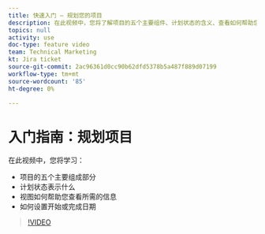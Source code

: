 ```yaml
---
title: 快速入门 — 规划您的项目
description: 在此视频中，您将了解项目的五个主要组件、计划状态的含义、查看如何帮助您查看所需信息以及如何设置开始或完成日期。
topics: null
activity: use
doc-type: feature video
team: Technical Marketing
kt: Jira ticket
source-git-commit: 2ac96361d0cc90b62dfd5378b5a487f889d07199
workflow-type: tm+mt
source-wordcount: '85'
ht-degree: 0%

---
```


# 入门指南：规划项目

在此视频中，您将学习：

* 项目的五个主要组成部分
* 计划状态表示什么
* 视图如何帮助您查看所需的信息
* 如何设置开始或完成日期

>[!VIDEO](https://video.tv.adobe.com/v/335086/?quality=12)